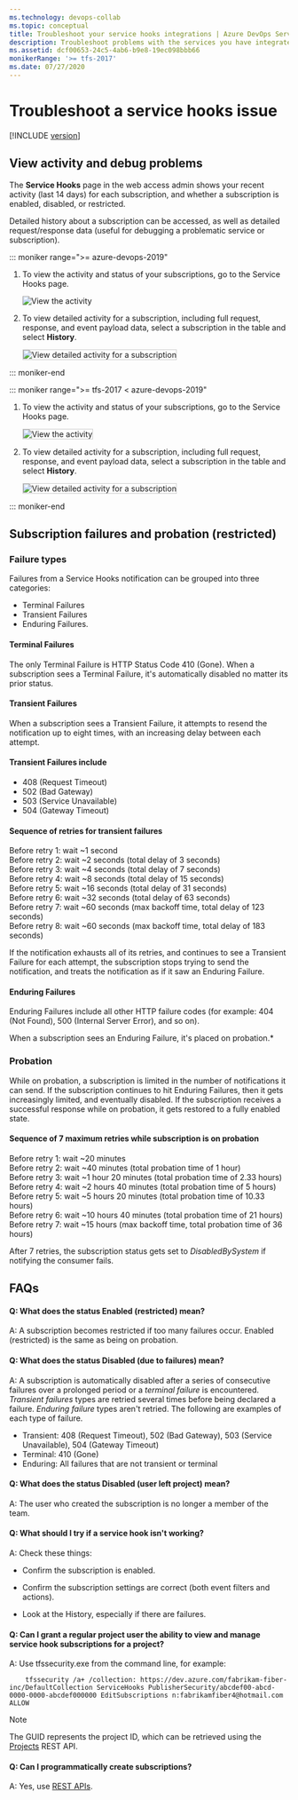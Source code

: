 ```yaml
---
ms.technology: devops-collab
ms.topic: conceptual
title: Troubleshoot your service hooks integrations | Azure DevOps Services
description: Troubleshoot problems with the services you have integrated with your Azure DevOps Services organization
ms.assetid: dcf00653-24c5-4ab6-b9e8-19ec098bbb66
monikerRange: '>= tfs-2017'
ms.date: 07/27/2020
---
```


# Troubleshoot a service hooks issue

[!INCLUDE [version](../includes/version-tfs-2017-through-vsts.md)]

## View activity and debug problems

The **Service Hooks** page in the web access admin shows your recent activity (last 14 days)
for each subscription, and whether a subscription is enabled, disabled, or restricted.

Detailed history about a subscription can be accessed,
as well as detailed request/response data
(useful for debugging a problematic service or subscription).

::: moniker range=">= azure-devops-2019"

1. To view the activity and status of your subscriptions,
go to the Service Hooks page. 

   <img alt="View the activity" src="./media/troubleshoot/devops-service-hooks.png" />
   
2. To view detailed activity for a subscription, including full request, response,
and event payload data, select a subscription in the table and select **History**.

   <img alt="View detailed activity for a subscription" src="./media/troubleshoot/detailed-activity.png" style="border: 1px solid #CCCCCC" />

::: moniker-end

::: moniker range=">= tfs-2017 < azure-devops-2019"

1. To view the activity and status of your subscriptions,
go to the Service Hooks page. 

   <img alt="View the activity" src="./media/troubleshoot/service-hooks.png" style="border: 1px solid #CCCCCC" />

2. To view detailed activity for a subscription, including full request, response,
and event payload data, select a subscription in the table and select **History**.

   <img alt="View detailed activity for a subscription" src="./media/troubleshoot/detailed-activity.png" style="border: 1px solid #CCCCCC" />

::: moniker-end

## Subscription failures and probation (restricted)

### Failure types
Failures from a Service Hooks notification can be grouped into three categories:

* Terminal Failures
* Transient Failures
* Enduring Failures.

#### Terminal Failures
The only Terminal Failure is HTTP Status Code 410 (Gone). When a subscription sees a Terminal Failure, it's automatically disabled no matter its prior status.

#### Transient Failures
When a subscription sees a Transient Failure, it attempts to resend the notification up to eight times, with an increasing delay between each attempt.

#### Transient Failures include

* 408 (Request Timeout)
* 502 (Bad Gateway)
* 503 (Service Unavailable)
* 504 (Gateway Timeout)

#### Sequence of retries for transient failures
Before retry 1: wait ~1 second <br>
Before retry 2: wait ~2 seconds (total delay of 3 seconds)<br>
Before retry 3: wait ~4 seconds (total delay of 7 seconds)<br>
Before retry 4: wait ~8 seconds (total delay of 15 seconds)<br>
Before retry 5: wait ~16 seconds (total delay of 31 seconds)<br>
Before retry 6: wait ~32 seconds (total delay of 63 seconds)<br>
Before retry 7: wait ~60 seconds (max backoff time, total delay of 123 seconds)<br>
Before retry 8: wait ~60 seconds (max backoff time, total delay of 183 seconds)

If the notification exhausts all of its retries, and continues to see a Transient Failure for each attempt, the subscription stops trying to send the notification, and treats the notification as if it saw an Enduring Failure.

#### Enduring Failures
Enduring Failures include all other HTTP failure codes (for example: 404 (Not Found), 500 (Internal Server Error), and so on).

When a subscription sees an Enduring Failure, it's placed on probation.*

### Probation
While on probation, a subscription is limited in the number of notifications it can send. If the subscription continues to hit Enduring Failures, then it gets increasingly limited, and eventually disabled. If the subscription receives a successful response while on probation, it gets restored to a fully enabled state.

#### Sequence of 7 maximum retries while subscription is on probation
Before retry 1: wait ~20 minutes <br>
Before retry 2: wait ~40 minutes (total probation time of 1 hour)<br>
Before retry 3: wait ~1 hour 20 minutes (total probation time of 2.33 hours)<br>
Before retry 4: wait ~2 hours 40 minutes (total probation time of 5 hours)<br>
Before retry 5: wait ~5 hours 20 minutes (total probation time of 10.33 hours)<br>
Before retry 6: wait ~10 hours 40 minutes (total probation time of 21 hours)<br>
Before retry 7: wait ~15 hours (max backoff time, total probation time of 36 hours)<br>

After 7 retries, the subscription status gets set to _DisabledBySystem_ if notifying the consumer fails.

## FAQs

<!-- BEGINSECTION class="m-qanda" -->

#### Q: What does the status Enabled (restricted) mean? 

A: A subscription becomes restricted if too many failures occur. Enabled (restricted) is the same as being on probation.

#### Q: What does the status Disabled (due to failures) mean?

A: A subscription is automatically disabled after a series of consecutive failures over a prolonged period or a _terminal failure_ is encountered.  _Transient failures_ types are retried several times before being declared a failure.  _Enduring failure_ types aren't retried.  The following are examples of each type of failure.
* Transient: 408 (Request Timeout), 502 (Bad Gateway), 503 (Service Unavailable), 504 (Gateway Timeout)
* Terminal: 410 (Gone)
* Enduring: All failures that are not transient or terminal

#### Q: What does the status Disabled (user left project) mean?

A: The user who created the subscription is no longer a member of the team.


#### Q: What should I try if a service hook isn't working? 

A: Check these things:

- Confirm the subscription is enabled.

- Confirm the subscription settings are correct (both event filters and actions).

- Look at the History, especially if there are failures.

#### Q: Can I grant a regular project user the ability to view and manage service hook subscriptions for a project? 

A: Use tfssecurity.exe from the command line, for example:

```
    tfssecurity /a+ /collection: https://dev.azure.com/fabrikam-fiber-inc/DefaultCollection ServiceHooks PublisherSecurity/abcdef00-abcd-0000-0000-abcdef000000 EditSubscriptions n:fabrikamfiber4@hotmail.com ALLOW
```

> [!NOTE]
> The GUID represents the project ID, which can be retrieved using the [Projects](/previous-versions/azure/devops/integrate/previous-apis/tfs/projects) REST API.

#### Q: Can I programmatically create subscriptions? 

A: Yes, use [REST APIs](./create-subscription.md).

<!-- ENDSECTION -->